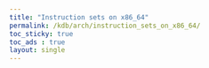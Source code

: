 ```yaml
---
title: "Instruction sets on x86_64"
permalink: /kdb/arch/instruction_sets_on_x86_64/
toc_sticky: true
toc_ads : true
layout: single
---
```


